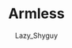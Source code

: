 ---
media: "images/rounds/round_4_2/armless.png"
media_type: image
type: art
title: Armless
author: [Lazy_Shyguy]
desc: The Clown emerges from the wreck of the <i>USS Hawking</i>, having trod on several landmines left by the former crew.
---